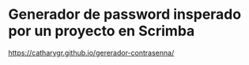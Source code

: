 # Generador de password insperado por un proyecto en Scrimba

https://catharygr.github.io/gererador-contrasenna/
